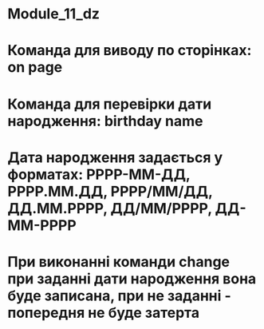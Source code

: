 # Module_11_dz

# Команда для виводу по сторінках: on page

# Команда для перевірки дати народження: birthday name

# Дата народження задається у форматах: РРРР-ММ-ДД, РРРР.ММ.ДД, РРРР/ММ/ДД, ДД.ММ.РРРР, ДД/ММ/РРРР, ДД-ММ-РРРР

# При виконанні команди change при заданні дати народження вона буде записана, при не заданні - попередня не буде затерта
